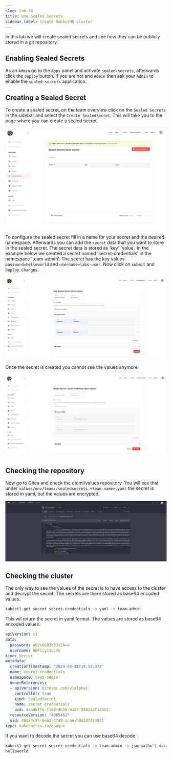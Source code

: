 ```yaml
---
slug: lab-34
title: Use Sealed Secrets
sidebar_label: Create RabbitMQ cluster
---
```


In this lab we will create sealed secrets and see how they can be publicly stored in a git repository.

## Enabling Sealed Secrets

As an `Admin` go to the `Apps` panel and activate `sealed-secrets`, afterwards click the `deploy` button.
If you are not and `Admin` then ask your `Admin` to enable the `sealed-secrets` application.

## Creating a Sealed Secret

To create a sealed secret, on the team overview click on the `Sealed Secrets` in the sidebar and select the `Create SealedSecret`. This will take you to the page where you can create a sealed secret.

![Sealed secrets](../../img/sealed-secrets.png)

To configure the sealed secret fill in a name for your secret and the desired namespace. 
Afterwards you can add the `secret` data that you want to store in the sealed secret. 
The secret data is stored as 'key' 'value'. In the example below we created a secret named 'secret-credentials' in the namespace 'team-admin'. 
The secret has the key values `password=helloworld` and `username=labs-user`. Now click on `submit` and `Deploy Changes`.

![Create sealed secret](../../img/create-sealed-secrets.png)

Once the secret is created you cannot see the values anymore.

![Created sealed secret](../../img/created-sealed-secrets.png)

## Checking the repository

Now go to Gitea and check the otomi/values repository. You will see that under `values/env/teams/sealedsecrets.<team-name>.yaml` the secret is stored in yaml, but the values are encrypted.

![Repository sealed secret](../../img/repository-sealed-secrets.png)

## Checking the cluster

The only way to see the values of the secret is to have access to the cluster and decrypt the secret. The secrets are there stored as base64 encoded values.

```bash
kubectl get secret secret-credentials -o yaml -n team-admin
```
This wil return the secret in yaml format. The values are stored as base64 encoded values.
```yaml
apiVersion: v1
data:
  password: aGVsbG93b3JsZA==
  username: bGFicy11c2Vy
kind: Secret
metadata:
  creationTimestamp: "2024-04-11T14:33:37Z"
  name: secret-credentials
  namespace: team-admin
  ownerReferences:
  - apiVersion: bitnami.com/v1alpha1
    controller: true
    kind: SealedSecret
    name: secret-credentials
    uid: 4ead6ffe-f1e9-4b30-91d7-94011af12452
  resourceVersion: "4085462"
  uid: 48d84c95-0eb1-47d8-acae-b0d3d7474921
type: kubernetes.io/opaque
```
If you want to decode the secret you can use base64 decode:

```bash
kubectl get secret secret-credentials -n team-admin -o jsonpath="{.data.password}" | base64 --decode
helloworld
```
